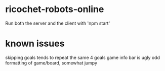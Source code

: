 # ricochet-robots-online

Run both the server and the client with 'npm start'

# known issues

skipping goals tends to repeat the same 4 goals
game info bar is ugly
odd formatting of game/board, somewhat jumpy